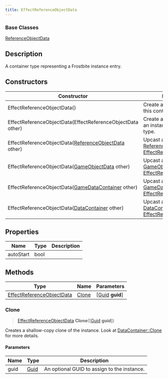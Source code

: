 ```yaml
---
title: EffectReferenceObjectData
---
```

### Base Classes

[ReferenceObjectData](ReferenceObjectData)

## Description

A container type representing a Frostbite instance entry.

## Constructors

| Constructor                                                                          | Description                                                                                                                               |
| ------------------------------------------------------------------------------------ | ----------------------------------------------------------------------------------------------------------------------------------------- |
| EffectReferenceObjectData()                                                          | Create a new instance of this container type.                                                                                             |
| EffectReferenceObjectData(EffectReferenceObjectData other)                           | Create a reference copy of an instance of the same type.                                                                                  |
| EffectReferenceObjectData([ReferenceObjectData](ReferenceObjectData) other)          | Upcast an instance of type [ReferenceObjectData](ReferenceObjectData) to [EffectReferenceObjectData](EffectReferenceObjectData).          |
| EffectReferenceObjectData([GameObjectData](GameObjectData) other)                    | Upcast an instance of type [GameObjectData](GameObjectData) to [EffectReferenceObjectData](EffectReferenceObjectData).                    |
| EffectReferenceObjectData([GameDataContainer](GameDataContainer) other)              | Upcast an instance of type [GameDataContainer](GameDataContainer) to [EffectReferenceObjectData](EffectReferenceObjectData).              |
| EffectReferenceObjectData([DataContainer](/vext/ref/shared/class/datacontainer) other) | Upcast an instance of type [DataContainer](/vext/ref/shared/class/datacontainer) to [EffectReferenceObjectData](EffectReferenceObjectData). |

## Properties

| Name      | Type | Description |
| --------- | ---- | ----------- |
| autoStart | bool |             |

## Methods

| Type                                                   | Name            | Parameters                                     |
| ------------------------------------------------------ | --------------- | ---------------------------------------------- |
| [EffectReferenceObjectData](EffectReferenceObjectData) | [Clone](#clone) | \[[Guid](/vext/ref/shared/class/guid) **guid**\] |

### Clone

> [EffectReferenceObjectData](EffectReferenceObjectData) **Clone**(\[[Guid](/vext/ref/shared/class/guid) **guid**\])

Creates a shallow-copy clone of the instance. Look at [DataContainer::Clone](/vext/ref/shared/class/datacontainer#clone) for more details.

#### Parameters

| Name | Type         | Description                                 |
| ---- | ------------ | ------------------------------------------- |
| guid | [Guid](Guid) | An optional GUID to assign to the instance. |
